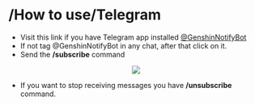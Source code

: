 # /How to use/Telegram

- Visit this link if you have Telegram app installed [@GenshinNotifyBot](https://t.me/GenshinNotifyBot)
- If not tag @GenshinNotifyBot in any chat, after that click on it.
- Send the **/subscribe** command

<p align="center">
    <img src="https://i.imgur.com/VM06Ud0.png" />
</p>

- If you want to stop receiving messages you have **/unsubscribe** command.
